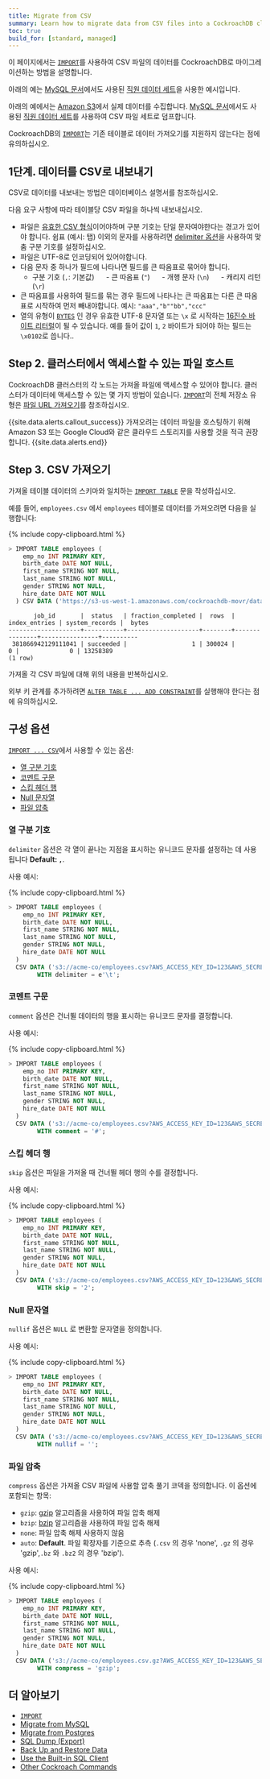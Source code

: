 ```yaml
---
title: Migrate from CSV
summary: Learn how to migrate data from CSV files into a CockroachDB cluster.
toc: true
build_for: [standard, managed]
---
```


이 페이지에서는 [`IMPORT`][import]를 사용하여 CSV 파일의 데이터를 CockroachDB로 마이그레이션하는 방법을 설명합니다.

아래의 예는 [MySQL 문서](https://dev.mysql.com/doc/employee/en/)에서도 사용된 [직원 데이터 세트](https://github.com/datacharmer/test_db)을 사용한 예시입니다.

아래의 예에서는 [Amazon S3](https://aws.amazon.com/s3/)에서 실제 데이터를 수집합니다. [MySQL 문서](https://dev.mysql.com/doc/employee/en/)에서도 사용된 [직원 데이터 세트](https://github.com/datacharmer/test_db)를 사용하여 CSV 파일 세트로 덤프합니다.

CockroachDB의 [`IMPORT`][import]는 기존 테이블로 데이터 가져오기를 지원하지 않는다는 점에 유의하십시오.

## 1단계. 데이터를 CSV로 내보내기

CSV로 데이터를 내보내는 방법은 데이터베이스 설명서를 참조하십시오.

다음 요구 사항에 따라 테이블당 CSV 파일을 하나씩 내보내십시오.

- 파일은 [유효한 CSV 형식](https://tools.ietf.org/html/rfc4180)이어야하며 구분 기호는 단일 문자여야한다는 경고가 있어야 합니다. 쉼표 (예시: 탭) 이외의 문자를 사용하려면 [delimiter 옵션](import.html#delimiter)을 사용하여 맞춤 구분 기호를 설정하십시오.
- 파일은 UTF-8로 인코딩되어 있어야합니다.
- 다음 문자 중 하나가 필드에 나타나면 필드를 큰 따옴표로 묶어야 합니다.
     - 구분 기호 (`,`: 기본값)
     - 큰 따옴표 (`"`)
     - 개행 문자 (`\n`)
     - 캐리지 리턴 (`\r`)
- 큰 따옴표를 사용하여 필드를 묶는 경우 필드에 나타나는 큰 따옴표는 다른 큰 따옴표로 시작하여 먼저 빼내야합니다. 예시: `"aaa","b""bb","ccc"`
- 열의 유형이 [`BYTES`](bytes.html) 인 경우 유효한 UTF-8 문자열 또는 `\x` 로 시작하는 [16진수 바이트 리터럴](sql-constants.html#hexadecimal-encoded-byte-array-literals)이 될 수 있습니다. 예를 들어 값이 `1`, `2` 바이트가 되어야 하는 필드는 `\x0102`로 씁니다..

## Step 2. 클러스터에서 액세스할 수 있는 파일 호스트

CockroachDB 클러스터의 각 노드는 가져올 파일에 액세스할 수 있어야 합니다. 클러스터가 데이터에 액세스할 수 있는 몇 가지 방법이 있습니다. [`IMPORT`][import]의 전체 저장소 유형은 [파일 URL 가져오기](import.html#import-file-urls)를 참조하십시오.

{{site.data.alerts.callout_success}}
가져오려는 데이터 파일을 호스팅하기 위해 Amazon S3 또는 Google Cloud와 같은 클라우드 스토리지를 사용할 것을 적극 권장합니다.
{{site.data.alerts.end}}

## Step 3. CSV 가져오기

가져올 테이블 데이터의 스키마와 일치하는 [`IMPORT TABLE`][import] 문을 작성하십시오.

예를 들어, `employees.csv` 에서 `employees` 테이블로 데이터를 가져오려면 다음을 실행합니다:

{% include copy-clipboard.html %}
~~~ sql
> IMPORT TABLE employees (
    emp_no INT PRIMARY KEY,
    birth_date DATE NOT NULL,
    first_name STRING NOT NULL,
    last_name STRING NOT NULL,
    gender STRING NOT NULL,
    hire_date DATE NOT NULL
  ) CSV DATA ('https://s3-us-west-1.amazonaws.com/cockroachdb-movr/datasets/employees-db/csv/employees.csv.gz');
~~~

~~~
       job_id       |  status   | fraction_completed |  rows  | index_entries | system_records |  bytes   
--------------------+-----------+--------------------+--------+---------------+----------------+----------
 381866942129111041 | succeeded |                  1 | 300024 |             0 |              0 | 13258389
(1 row)
~~~

가져올 각 CSV 파일에 대해 위의 내용을 반복하십시오.

외부 키 관계를 추가하려면 [`ALTER TABLE ... ADD CONSTRAINT`](add-constraint.html)를 실행해야 한다는 점에 유의하십시오.

## 구성 옵션

 [`IMPORT ... CSV`][import]에서 사용할 수 있는 옵션:

+ [열 구분 기호](#column-delimiter)
+ [코멘트 구문](#comment-syntax)
+ [스킵 헤더 행](#skip-header-rows)
+ [Null 문자열](#null-strings)
+ [파일 압축](#file-compression)

### 열 구분 기호

`delimiter` 옵션은 각 열이 끝나는 지점을 표시하는 유니코드 문자를 설정하는 데 사용됩니다  **Default: `,`**.

사용 예시:

{% include copy-clipboard.html %}
~~~ sql
> IMPORT TABLE employees (
    emp_no INT PRIMARY KEY,
    birth_date DATE NOT NULL,
    first_name STRING NOT NULL,
    last_name STRING NOT NULL,
    gender STRING NOT NULL,
    hire_date DATE NOT NULL
  )
  CSV DATA ('s3://acme-co/employees.csv?AWS_ACCESS_KEY_ID=123&AWS_SECRET_ACCESS_KEY=456')
        WITH delimiter = e'\t';
~~~

### 코멘트 구문

`comment` 옵션은 건너뛸 데이터의 행을 표시하는 유니코드 문자를 결정합니다.

사용 예시:

{% include copy-clipboard.html %}
~~~ sql
> IMPORT TABLE employees (
    emp_no INT PRIMARY KEY,
    birth_date DATE NOT NULL,
    first_name STRING NOT NULL,
    last_name STRING NOT NULL,
    gender STRING NOT NULL,
    hire_date DATE NOT NULL
  )
  CSV DATA ('s3://acme-co/employees.csv?AWS_ACCESS_KEY_ID=123&AWS_SECRET_ACCESS_KEY=456')
        WITH comment = '#';
~~~

### 스킵 헤더 행

`skip` 옵션은 파일을 가져올 때 건너뛸 헤더 행의 수를 결정합니다.

사용 예시:

{% include copy-clipboard.html %}
~~~ sql
> IMPORT TABLE employees (
    emp_no INT PRIMARY KEY,
    birth_date DATE NOT NULL,
    first_name STRING NOT NULL,
    last_name STRING NOT NULL,
    gender STRING NOT NULL,
    hire_date DATE NOT NULL
  )
  CSV DATA ('s3://acme-co/employees.csv?AWS_ACCESS_KEY_ID=123&AWS_SECRET_ACCESS_KEY=456')
        WITH skip = '2';
~~~

### Null 문자열

`nullif` 옵션은 `NULL` 로 변환할 문자열을 정의합니다.

사용 예시:

{% include copy-clipboard.html %}
~~~ sql
> IMPORT TABLE employees (
    emp_no INT PRIMARY KEY,
    birth_date DATE NOT NULL,
    first_name STRING NOT NULL,
    last_name STRING NOT NULL,
    gender STRING NOT NULL,
    hire_date DATE NOT NULL
  )
  CSV DATA ('s3://acme-co/employees.csv?AWS_ACCESS_KEY_ID=123&AWS_SECRET_ACCESS_KEY=456')
        WITH nullif = '';
~~~

### 파일 압축

`compress` 옵션은 가져올 CSV 파일에 사용할 압축 풀기 코덱을 정의합니다.
이 옵션에 포함되는 항목:

+ `gzip`: [gzip](https://en.wikipedia.org/wiki/Gzip) 알고리즘을 사용하여 파일 압축 해제
+ `bzip`: [bzip](https://en.wikipedia.org/wiki/Bzip2) 알고리즘을 사용하여 파일 압축 해제
+ `none`: 파일 압축 해제 사용하지 않음
+ `auto`: **Default**. 파일 확장자를 기준으로 추측 (`.csv` 의 경우 'none', `.gz` 의 경우 'gzip',`.bz` 와 `.bz2` 의 경우 'bzip').

사용 예시:

{% include copy-clipboard.html %}
~~~ sql
> IMPORT TABLE employees (
    emp_no INT PRIMARY KEY,
    birth_date DATE NOT NULL,
    first_name STRING NOT NULL,
    last_name STRING NOT NULL,
    gender STRING NOT NULL,
    hire_date DATE NOT NULL
  )
  CSV DATA ('s3://acme-co/employees.csv.gz?AWS_ACCESS_KEY_ID=123&AWS_SECRET_ACCESS_KEY=456')
        WITH compress = 'gzip';
~~~

## 더 알아보기

- [`IMPORT`][import]
- [Migrate from MySQL][mysql]
- [Migrate from Postgres][postgres]
- [SQL Dump (Export)](sql-dump.html)
- [Back Up and Restore Data](backup-and-restore.html)
- [Use the Built-in SQL Client](use-the-built-in-sql-client.html)
- [Other Cockroach Commands](cockroach-commands.html)

<!-- Reference Links -->

[postgres]: migrate-from-postgres.html
[mysql]: migrate-from-mysql.html
[import]: import.html
